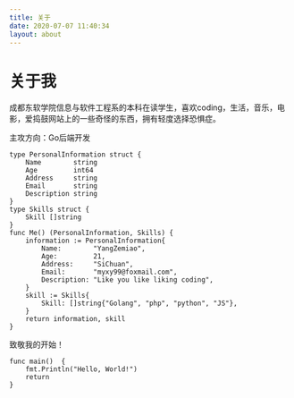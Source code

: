 ```yaml
---
title: 关于
date: 2020-07-07 11:40:34
layout: about
---
```


# 关于我
成都东软学院信息与软件工程系的本科在读学生，喜欢coding，生活，音乐，电影，爱捣鼓网站上的一些奇怪的东西，拥有轻度选择恐惧症。

主攻方向：Go后端开发
``` golang
type PersonalInformation struct {
	Name        string
	Age         int64
	Address     string
	Email       string
	Description string
}
type Skills struct {
	Skill []string
}
func Me() (PersonalInformation, Skills) {
	information := PersonalInformation{
		Name:        "YangZemiao",
		Age:         21,
		Address:     "SiChuan",
		Email:       "myxy99@foxmail.com",
		Description: "Like you like liking coding",
	}
	skill := Skills{
		Skill: []string{"Golang", "php", "python", "JS"},
	}
	return information, skill
}

```

致敬我的开始！

```golang
func main()  {
	fmt.Println("Hello, World!")
	return
}

```
